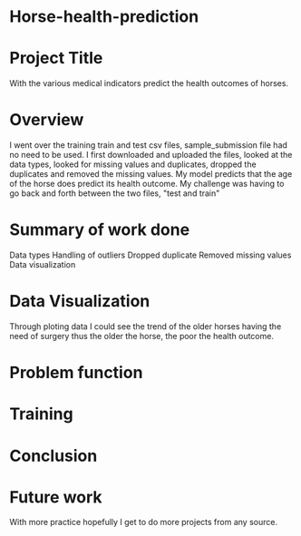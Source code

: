 # Horse-health-prediction
# Project Title
With the various medical indicators predict the health outcomes of horses.

# Overview
I went over the training train and test csv files, sample_submission file had no need to be used. I first downloaded and uploaded the files, looked at the data types, looked for missing values and duplicates, dropped the duplicates and removed the missing values.
My model predicts that the age of the horse does predict its health outcome.
My challenge was having to go back and forth between the two files, "test and train"

# Summary of work done
Data types
Handling of outliers
Dropped duplicate
Removed missing values
Data visualization

# Data Visualization
Through ploting data I could see the trend of the older horses having the need of surgery thus the older the horse, the poor the health outcome.

# Problem function

# Training

# Conclusion

# Future work
With more practice hopefully I get to do more projects from any source.
